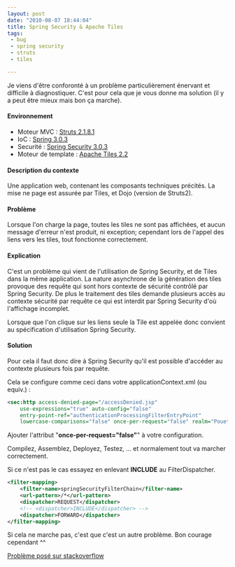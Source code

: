```yaml
---
layout: post
date: "2010-08-07 18:44:04"
title: Spring Security & Apache Tiles
tags:
 - bug
 - spring security
 - struts
 - tiles

---
```


Je viens d'être conforonté à un problème particulièrement énervant et difficile à diagnostiquer. C'est pour cela que je vous donne ma solution (il y a peut être mieux mais bon ça marche).


#### Environnement

  * Moteur MVC : [Struts 2.1.8.1](http://struts.apache.org/)
  * IoC : [Spring 3.0.3](http://www.springsource.org/)
  * Securité : [Spring Security 3.0.3](http://www.springsource.org/node/2706)
  * Moteur de template : [Apache Tiles 2.2](http://tiles.apache.org/)

#### Description du contexte

Une application web, contenant les composants techniques précités. La mise ne page est assurée par Tiles, et Dojo (version de Struts2).

#### Problème

Lorsque l'on charge la page, toutes les tiles ne sont pas affichées, et aucun message d'erreur n'est produit, ni exception; cependant lors de l'appel des liens vers les tiles, tout fonctionne correctement.

#### Explication

C'est un problème qui vient de l'utilisation de Spring Security, et de Tiles dans la même application. La nature asynchrone de la génération des tiles provoque des requête qui sont hors contexte de sécurité contrôlé par Spring Security. De plus le traitement des tiles demande plusieurs accès au contexte sécurité par requête ce qui est interdit par Spring Security d'où l'affichage incomplet.

Lorsque que l'on clique sur les liens seule la Tile est appelée donc convient au spécification d'utilisation Spring Security.

#### Solution

Pour cela il faut donc dire à Spring Security qu'il est possible d'accéder au contexte plusieurs fois par requête.

Cela se configure comme ceci dans votre applicationContext.xml (ou equiv.) :
``` xml
<sec:http access-denied-page="/accessDenied.jsp"
    use-expressions="true" auto-config="false"
    entry-point-ref="authenticationProcessingFilterEntryPoint"
    lowercase-comparisons="false" once-per-request="false" realm="Pouet">
```

Ajouter l'attribut "**once-per-request="false"**" à votre configuration.

Compilez, Assemblez, Deployez, Testez, ... et normalement tout va marcher correctement.

Si ce n'est pas le cas essayez en enlevant **INCLUDE** au FilterDispatcher.

``` xml
<filter-mapping>
    <filter-name>springSecurityFilterChain</filter-name>
    <url-pattern>/*</url-pattern>
    <dispatcher>REQUEST</dispatcher>
    <!-- <dispatcher>INCLUDE</dispatcher> -->
    <dispatcher>FORWARD</dispatcher>
</filter-mapping>
```

Si cela ne marche pas, c'est que c'est un autre problème. Bon courage cependant ^^

[Problème posé sur stackoverflow](http://stackoverflow.com/questions/3406344/what-to-do-when-apache-tiles-2-1-does-nothing-when-it-has-to)
